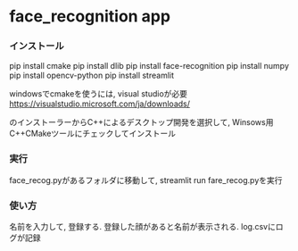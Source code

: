 # face_recognition app

### インストール
pip install cmake
pip install dlib
pip install face-recognition
pip install numpy
pip install opencv-python
pip install streamlit

windowsでcmakeを使うには, visual studioが必要
https://visualstudio.microsoft.com/ja/downloads/

のインストーラーからC++によるデスクトップ開発を選択して, Winsows用C++CMakeツールにチェックしてインストール

### 実行
face_recog.pyがあるフォルダに移動して, 
streamlit run fare_recog.pyを実行

### 使い方
名前を入力して, 登録する.
登録した顔があると名前が表示される. 
log.csvにログが記録
